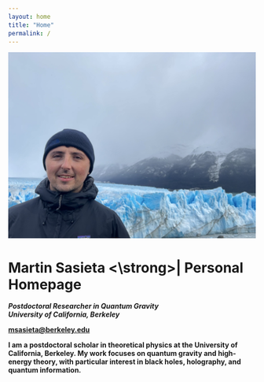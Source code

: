 ```yaml
---
layout: home
title: "Home"
permalink: /
---
```


<div class="profile-header">
  <img src="/assets/images/profile.jpg" alt="Martin Sasieta" class="profile-photo">
  <div class="profile-text">
    <h1> <strong> Martin Sasieta <\strong>| Personal Homepage</h1>
    <p><em>Postdoctoral Researcher in Quantum Gravity<br>
    University of California, Berkeley</em></p>
    <p><a href="mailto:msasieta@berkeley.edu">msasieta@berkeley.edu</a></p>
    <p>
      I am a postdoctoral scholar in theoretical physics at the University of California, Berkeley. 
      My work focuses on quantum gravity and high-energy theory, with particular interest in black holes, 
      holography, and quantum information.
    </p>
  </div>
</div>
